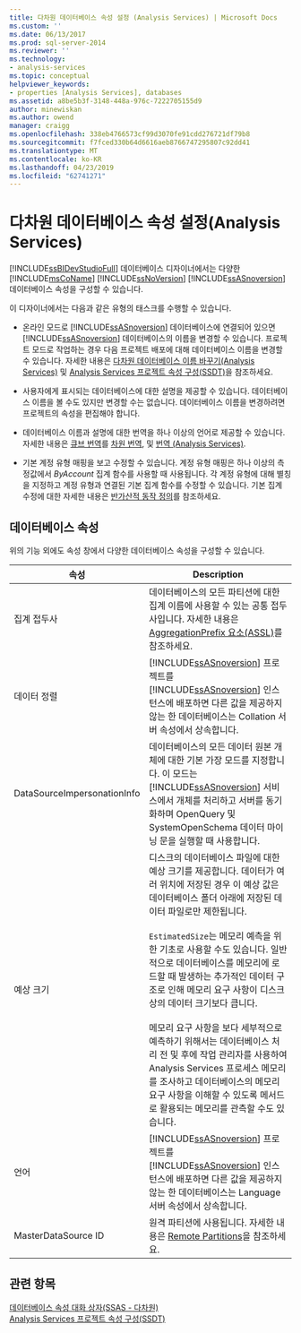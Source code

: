 ```yaml
---
title: 다차원 데이터베이스 속성 설정 (Analysis Services) | Microsoft Docs
ms.custom: ''
ms.date: 06/13/2017
ms.prod: sql-server-2014
ms.reviewer: ''
ms.technology:
- analysis-services
ms.topic: conceptual
helpviewer_keywords:
- properties [Analysis Services], databases
ms.assetid: a8be5b3f-3148-448a-976c-7222705155d9
author: minewiskan
ms.author: owend
manager: craigg
ms.openlocfilehash: 338eb4766573cf99d3070fe91cdd276721df79b8
ms.sourcegitcommit: f7fced330b64d6616aeb8766747295807c92dd41
ms.translationtype: MT
ms.contentlocale: ko-KR
ms.lasthandoff: 04/23/2019
ms.locfileid: "62741271"
---
```

# <a name="set-multidimensional-database-properties-analysis-services"></a>다차원 데이터베이스 속성 설정(Analysis Services)
  [!INCLUDE[ssBIDevStudioFull](../../includes/ssbidevstudiofull-md.md)] 데이터베이스 디자이너에서는 다양한 [!INCLUDE[msCoName](../../includes/msconame-md.md)] [!INCLUDE[ssNoVersion](../../includes/ssnoversion-md.md)] [!INCLUDE[ssASnoversion](../../includes/ssasnoversion-md.md)] 데이터베이스 속성을 구성할 수 있습니다.  
  
 이 디자이너에서는 다음과 같은 유형의 태스크를 수행할 수 있습니다.  
  
-   온라인 모드로 [!INCLUDE[ssASnoversion](../../includes/ssasnoversion-md.md)] 데이터베이스에 연결되어 있으면 [!INCLUDE[ssASnoversion](../../includes/ssasnoversion-md.md)] 데이터베이스의 이름을 변경할 수 있습니다. 프로젝트 모드로 작업하는 경우 다음 프로젝트 배포에 대해 데이터베이스 이름을 변경할 수 있습니다. 자세한 내용은 [다차원 데이터베이스 이름 바꾸기&#40;Analysis Services&#41;](rename-a-multidimensional-database-analysis-services.md) 및 [Analysis Services 프로젝트 속성 구성&#40;SSDT&#41;](configure-analysis-services-project-properties-ssdt.md)을 참조하세요.  
  
-   사용자에게 표시되는 데이터베이스에 대한 설명을 제공할 수 있습니다. 데이터베이스 이름을 볼 수도 있지만 변경할 수는 없습니다. 데이터베이스 이름을 변경하려면 프로젝트의 속성을 편집해야 합니다.  
  
-   데이터베이스 이름과 설명에 대한 번역을 하나 이상의 언어로 제공할 수 있습니다. 자세한 내용은 [큐브 번역](../multidimensional-models-olap-logical-cube-objects/cube-translations.md)를 [차원 번역](../multidimensional-models-olap-logical-dimension-objects/dimension-translations.md), 및 [번역 &#40;Analysis Services&#41;](../translations-analysis-services.md).  
  
-   기본 계정 유형 매핑을 보고 수정할 수 있습니다. 계정 유형 매핑은 하나 이상의 측정값에서 *ByAccount* 집계 함수를 사용할 때 사용됩니다. 각 계정 유형에 대해 별칭을 지정하고 계정 유형과 연결된 기본 집계 함수를 수정할 수 있습니다. 기본 집계 수정에 대한 자세한 내용은 [반가산적 동작 정의](define-semiadditive-behavior.md)를 참조하세요.  
  
## <a name="database-properties"></a>데이터베이스 속성  
 위의 기능 외에도 속성 창에서 다양한 데이터베이스 속성을 구성할 수 있습니다.  
  
|속성|Description|  
|--------------|-----------------|  
|집계 접두사|데이터베이스의 모든 파티션에 대한 집계 이름에 사용할 수 있는 공통 접두사입니다. 자세한 내용은 [AggregationPrefix 요소&#40;ASSL&#41;](https://docs.microsoft.com/bi-reference/assl/properties/aggregationprefix-element-assl)를 참조하세요.|  
|데이터 정렬|[!INCLUDE[ssASnoversion](../../includes/ssasnoversion-md.md)] 프로젝트를 [!INCLUDE[ssASnoversion](../../includes/ssasnoversion-md.md)] 인스턴스에 배포하면 다른 값을 제공하지 않는 한 데이터베이스는 Collation 서버 속성에서 상속합니다.|  
|DataSourceImpersonationInfo|데이터베이스의 모든 데이터 원본 개체에 대한 기본 가장 모드를 지정합니다. 이 모드는 [!INCLUDE[ssASnoversion](../../includes/ssasnoversion-md.md)] 서비스에서 개체를 처리하고 서버를 동기화하며 OpenQuery 및 SystemOpenSchema 데이터 마이닝 문을 실행할 때 사용합니다.|  
|예상 크기|디스크의 데이터베이스 파일에 대한 예상 크기를 제공합니다. 데이터가 여러 위치에 저장된 경우 이 예상 값은 데이터베이스 폴더 아래에 저장된 데이터 파일로만 제한됩니다.<br /><br /> `EstimatedSize`는 메모리 예측을 위한 기초로 사용할 수도 있습니다. 일반적으로 데이터베이스를 메모리에 로드할 때 발생하는 추가적인 데이터 구조로 인해 메모리 요구 사항이 디스크 상의 데이터 크기보다 큽니다.<br /><br /> 메모리 요구 사항을 보다 세부적으로 예측하기 위해서는 데이터베이스 처리 전 및 후에 작업 관리자를 사용하여 Analysis Services 프로세스 메모리를 조사하고 데이터베이스의 메모리 요구 사항을 이해할 수 있도록 메서드로 활용되는 메모리를 관측할 수도 있습니다.|  
|언어|[!INCLUDE[ssASnoversion](../../includes/ssasnoversion-md.md)] 프로젝트를 [!INCLUDE[ssASnoversion](../../includes/ssasnoversion-md.md)] 인스턴스에 배포하면 다른 값을 제공하지 않는 한 데이터베이스는 Language 서버 속성에서 상속합니다.|  
|MasterDataSource ID|원격 파티션에 사용됩니다. 자세한 내용은 [Remote Partitions](../multidimensional-models-olap-logical-cube-objects/partitions-remote-partitions.md)을 참조하세요.|  
  
## <a name="see-also"></a>관련 항목  
 [데이터베이스 속성 대화 상자&#40;SSAS - 다차원&#41;](../database-properties-dialog-box-ssas-multidimensional.md)   
 [Analysis Services 프로젝트 속성 구성&#40;SSDT&#41;](configure-analysis-services-project-properties-ssdt.md)  
  
  
